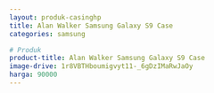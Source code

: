 ```yaml
---
layout: produk-casinghp
title: Alan Walker Samsung Galaxy S9 Case
categories: samsung

# Produk
product-title: Alan Walker Samsung Galaxy S9 Case
image-drive: 1r8VBTHboumigvyt11-_6gDzIMaRwJaOy
harga: 90000
---
```

